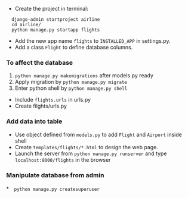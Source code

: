 * Create the project in terminal:
```
  django-admin startproject airline
  cd airline/
  python manage.py startapp flights
```
* Add the new app name `flights` to `INSTALLED_APP` in settings.py.
* Add a class `Flight` to define database columns.
### To affect the database
1. `python manage.py makemigrations` after models.py ready
2. Apply migration by ```python manage.py migrate``` 
3. Enter python shell by ```python manage.py shell```

* Include `flights.urls` in urls.py
* Create filghts/urls.py

### Add data into table
* Use object defined from `models.py` to add `Flight` and `Airport` inside shell
* Create `templates/flights/*.html` to design the web page.
* Launch the server from ```python manage.py runserver``` and type `localhost:8000/flights` in the browser

### Manipulate database from admin
*　`python manage.py createsuperuser`


